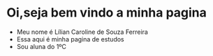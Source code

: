 # Oi,seja bem vindo a minha pagina

- Meu nome é Lílian Caroline de Souza Ferreira
- Essa aqui é minha pagina de estudos
- Sou aluna do 1ºC 
